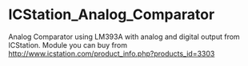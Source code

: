 ICStation_Analog_Comparator
===========================

Analog Comparator using LM393A with analog and digital output from ICStation. Module you can buy from http://www.icstation.com/product_info.php?products_id=3303
